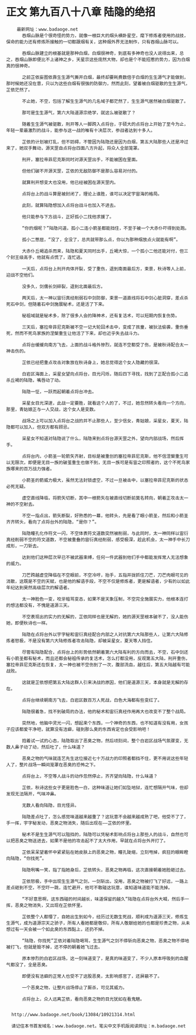 # 正文 第九百八十八章 陆隐的绝招
        最新网址：www.badaoge.net
          吞烟山脉是个很奇怪的势力，就像一根巨大的烟头横卧星空，麾下修炼者使用的战技，保命的能力还有修炼所接触的一切都跟烟有关，这种烟外界无法制作，只有吞烟山脉可以。
      
          吞烟山脉建立的根基就是那种白烟，白烟很神奇，到底有多神奇也没人说得出来，总之，吞烟山脉即便比不上诸神之乡，天星宗这些庞然大物，却也是个不能招惹的势力，因为白烟真的很神奇。
      
          之前芷依妄图依靠生生源气撕开白烟，最终却要耗费数倍于白烟的生生源气才能做到，那时候她还没在意，只以为这些白烟有很强的防御力，然而此刻，望着被白烟驱散的生生源气，芷依茫然了。
      
          不止她，不空，包括了解生生源气的几名域子都茫然了，生生源气居然被白烟驱散了。
      
          那可是生生源气，第六大陆道源宗绝学，就这么被驱散了？
      
          随着生生源气被驱散，刑开等人一脚跨入点将台，于硕大的点将台上开始了至今为止，年轻一辈最激烈的战斗，能参与这一战的唯有十决层次，参战者达到十多人。
      
          芷依的计划被打乱，但不妨碍，不管因为陆隐还是因为白烟，第五大陆那些人还是冲过来了，她双手舞动，源天罡自点将台四面八方升起，将众人全部笼罩。
      
          刑开，塞拉帝菲尼克斯同时对源天罡出手，不能被困在里面。
      
          但他们破不开源天罡，芷依的无敌防御不是那么容易对付的。
      
          就算刑开想变大也没用，他已经被困在源天罡内。
      
          点将台上的战斗算是被封闭了，理论上谁胜，谁可以决定宇宙海的格局。
      
          此刻，就算陆隐想加入点将台战斗也加入不进去。
      
          他只能参与下方战斗，正好孤小二找他求援了。
      
          “你的烟呢？”陆隐问道，孤小二连小箭圣都能挡住，不至于被一个大赤仆吓得到处跑。
      
          孤小二憋屈，“没了，全没了，总共就带那么点，你以为那种烟放点火就能有啊”。
      
          大赤仆丘褐追杀而来，陆隐和夏天同时出手，丘褐大惊，一个孤小二他还能对付，但三个封王级高手，他就有点慌了，连忙逃。
      
          一天后，点将台上刑开肉体开裂，受了重伤，退到南面最后方，束景，秋诗等人上前，迎战不空他们。
      
          没多久，剑儒长剑碎裂，退到北面最后方。
      
          两天后，太一神以宙衍真经削弱石中剑防御，束景一道直线将石中剑心脏洞穿，差点杀死石中剑，但随着石中剑施展秘术，还是活了下来。
      
          秘祖域就是秘术多，除了很多人会的降神术，还有复活术，可以短期内恢复伤势。
      
          三天后，塞拉帝菲尼克斯被不空一记大轮回术击中，变成了孩童，被狄法偷袭，重伤垂死，然而不死鸟家族的涅槃重生让他活了下来，却也近乎失去战斗力。
      
          点将台缓缓向南方飞去，上面的战斗格外惨烈，就连不空都受了伤，是被秋诗配合太一神击伤的。
      
          芷依已经把重点攻击对象放在秋诗身上，她总觉得这个女人隐藏的很深。
      
          白岩区海面上，采星女望向点将台，目光闪烁，随后四下寻找，找到了正配合孤小二追杀丘褐的陆隐，嘴唇动了动。
      
          陆隐一怔，一跃而起朝着点将台冲去。
      
          采星女目光深邃，此战一定要胜，就看这个人的了，不过，她忽然转头看向一个方向，那里，青姑娘正与一人交战，这个女人是变数。
      
          战场之上可以加入点将台之战的并不止那些人，至少信女，青姑娘，采星女，夏天，陆隐都可以加入，但双方都有顾忌。
      
          采星女不知道对陆隐说了什么，陆隐来到点将台源天罡之外，望向内部战场，然后挥手。
      
          点将台内，小箭圣一轮箭矢齐射，目标是被重创的塞拉帝菲尼克斯，他不信涅槃重生可以无限次，即便是无目一族的破茧重生也做不到，无目一族可是有宙之印照者的，这个不死鸟家族哪来的百万战力强者。
      
          小箭圣的箭威力极大，虽然无法封锁虚空，不过一旦被击中，以塞拉帝菲尼克斯的状态必死无疑。
      
          虚空直线降临，将箭矢切断，其中一根箭矢在被直线切断前莫名转向，朝着正攻击太一神的不空射去。
      
          不空一指点出，箭矢断裂，好熟悉的一幕，他转头，先是看了眼小箭圣，然后和小箭圣齐齐转头，看向了点将台外的陆隐，“是你？”。
      
          陆隐瞳孔化作符文一闪，不空体表符文道数突然被削弱，与此同时，太一神同样以宙衍真经削弱不空的符文道数，不空被重叠的宙衍真经削弱，感受极深，趁此机会，太一神手中长刀成形，一刀斩去。
      
          达到他们这种层次早已不被武器束缚，任何一件武器到他们手中都能发挥常人无法想象的威力。
      
          刀芒跨越虚空降临在不空眼前，不空冷哼，抬手，五指并拢抓住刀芒，刀芒肉眼可见的消散，这既是不空的天赋，也是他的解语手段，不空不仅是修炼者，更是解语者，少有的以如此年纪达到昊然高级层次的解语者。
      
          太一神脸色一变，咬牙暗骂变态，如果不是天象压制，不空完全施展实力，他根本连打的想法都没有，不愧是道源三天。
      
          不空表现出的实力的无解的，芷依同样也是无解的，她的源天罡根本破不了，没人能伤她，即便秋诗也一样。
      
          陆隐在点将台外以宇字秘和宙衍真经配合内部之人对抗第六大陆那些人，让第六大陆修炼者怒极，不是没有第六大陆修炼者攻击陆隐，却被采星女，夏天等人挡住。
      
          尽管有陆隐配合，点将台上的形势依然朝着第六大陆有利的方向而去，不空，石中剑还有小箭圣都有秘术，而且还都会秘祖传承的复活术，怎么打都没用，反观第五大陆，刑开重伤，塞拉帝菲尼克斯还在恢复，太一神也被不空伤到了一次，腹部流血，越往后，第五大陆越有可能战败。
      
          这就是芷依想把第五大陆这群人引来决战的原因，他们是道源三天，本身就是无解的存在。
      
          点将台继续朝南方飞去，白岩区数百万人死战，白色大海都有些变红了。
      
          陆隐很着急，找不到破局的办法，他的秘术和宙衍真经作用再大也改变不了整个战局。
      
          突然地，他脑中灵光一闪，想起来个东西，一个神奇的东西，也不知道有没有用，女孩子应该都爱干净吧，就算没有洁癖，碰到那么臭的东西肯定也会受影响吧！
      
          抱着试一试的心态，陆隐取出了恶臭之物，然后顷刻间，整个白岩区战场气氛骤变，无数人鼻子动了动，然后吐了，什么味道？
      
          恶臭之物的气味就连艺先生这位接近七十万战力的印照者都挡不住，更不用说这些年轻人了，整片战场一瞬间笼罩在恶臭的恐怖之下。
      
          点将台上，不空等人战斗的动作忽然停止，齐齐望向陆隐，什么味道？
      
          芷依，秋诗这些女子更是脸色一白，这种味道让她们如坠地狱，连忙想隔开气味，但却发现无法隔开，气味冲鼻。
      
          无数人看向陆隐，目光怪异。
      
          陆隐差点吐了，怎么感觉味道越来越重了？这玩意不会越来越成熟了吧，他受不了了，手一挥，宇字秘发动，恶臭之物消失，随后出现在——芷依的怀里。
      
          秘术不是生生源气可以阻挡的，陆隐可以凭秘术影响点将台上那些人的战斗，自然也可以把恶臭之物送进去，如果不是他的攻击起不了太大作用，早就在点将台外开打了。
      
          芷依呆呆望着怀中紧紧贴在她皮肤上的恶臭之物，瞳孔陡缩，立刻甩掉，疯狂的眼眸瞪向陆隐，“你找死”。
      
          陆隐咧嘴一笑，指了指她身后，芷依转头，恶臭之物再临，这次直接朝着她脸砸过去。
      
          芷依怒极，手中出现生生源气之剑，一剑斩出，没用，恶臭之物被打飞了好远，一路上差点砸到不空，不空吓一跳，连忙避开，他可不敢碰这玩意，谁知道味道能不能洗掉。
      
          “不好意思啊，这东西碰的时间越长，味道保留的越久”陆隐在点将台外大喊，然后手一挥，恶臭之物消失，又出现在芷依怀里。
      
          芷依整个人都懵了，自她出生到如今，经历过无数生死战，顺利成为道源三天，修炼生生源气，成为道源宗天之骄子，所有人看她都是敬仰，所有人敬献给她的也都是珍贵之物，从未想过有一天会被一个如此臭的东西黏上，还扔不掉。
      
          “陆隐，你找死”芷依对着陆隐喝骂，生生源气之剑不停斩向恶臭之物，恶臭之物不停地被打飞，但就是毁不掉，还不停的朝着她飞过去。
      
          原本惨烈的白岩区战场，这一刻味道变了，是真的味道变了，不少人原本呼吸到的血腥气都没了，全是恶臭。
      
          即便没有洁癖的正常人也受不了这股恶臭，太影响感官了，还屏蔽不了。
      
          一个恶臭之物，让整片战场停止了厮杀，可见其威力。
      
          点将台上，众人远离芷依，看向恶臭之物的目光犹如在看鬼魅。
      
      
      http://www.badaoge.net/book/13084/10921314.html
      
      请记住本书首发域名：www.badaoge.net。笔尖中文手机版阅读网址：m.badaoge.net